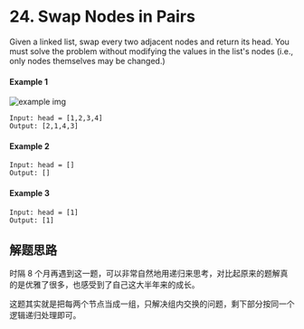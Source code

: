 # 24. Swap Nodes in Pairs

Given a linked list, swap every two adjacent nodes and return its head. You must solve the problem without modifying the values in the list's nodes (i.e., only nodes themselves may be changed.)

#### Example 1

![example img](https://assets.leetcode.com/uploads/2020/10/03/swap_ex1.jpg)

```
Input: head = [1,2,3,4]
Output: [2,1,4,3]
```

#### Example 2

```
Input: head = []
Output: []
```

#### Example 3

```
Input: head = [1]
Output: [1]
```

## 解题思路

时隔 8 个月再遇到这一题，可以非常自然地用递归来思考，对比起原来的题解真的是优雅了很多，也感受到了自己这大半年来的成长。

这题其实就是把每两个节点当成一组，只解决组内交换的问题，剩下部分按同一个逻辑递归处理即可。
